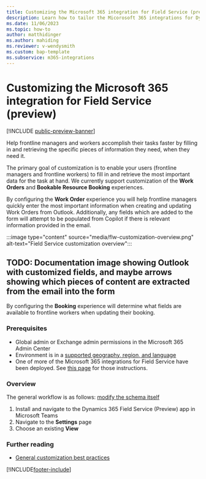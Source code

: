 ```yaml
---
title: Customizing the Microsoft 365 integration for Field Service (preview)
description: Learn how to tailor the Micorosoft 365 integrations for Dynamics 365 Field Service to your business
ms.date: 11/06/2023
ms.topic: how-to
author: matthidinger
ms.author: mahiding
ms.reviewer: v-wendysmith
ms.custom: bap-template
ms.subservice: m365-integrations
---
```


# Customizing the Microsoft 365 integration for Field Service (preview)

[!INCLUDE [public-preview-banner](../includes/public-preview-banner.md)]

Help frontline managers and workers accomplish their tasks faster by filling in and retrieving the specific pieces of information they need, when they need it.

The primary goal of customization is to enable your users (frontline managers and frontline workers) to fill in and retrieve the most important data for the task at hand. We currently support customization of the **Work Orders** and **Bookable Resource Booking** experiences.

By configuring the **Work Order** experience you will help frontline managers quickly enter the most important information when creating and updating Work Orders from Outlook. Additionally, any fields which are added to the form will attempt to be populated from Copilot if there is relevant information provided in the email. 

:::image type="content" source="media/flw-customization-overview.png" alt-text="Field Service  customization overview":::

## TODO: Documentation image showing Outlook with customized fields, and maybe arrows showing which pieces of content are extracted from the email into the form

By configuring the **Booking** experience will determine what fields are available to frontline workers when updating their booking.

<Screenshot of Teams>

### Prerequisites

- Global admin or Exchange admin permissions in the Microsoft 365 Admin Center
- Environment is in a [supported geography, region, and language](flw-overview.md#supported-geographies-regions-and-languages)
- One of more of the Microsoft 365 integrations for Field Service have been deployed. See [this page](flw-admin.md) for those instructions.

### Overview

The general workflow is as follows:
[modify the schema itself](field-service-customize-columns-fields.md)


1. Install and navigate to the Dynamics 365 Field Service (Preview) app in Microsoft Teams
1. Navigate to the **Settings** page
1. Choose an existing **View** 



### Further reading

* [General customization best practices](field-service-customization-best-practices.md)


[!INCLUDE[footer-include](../includes/footer-banner.md)]
